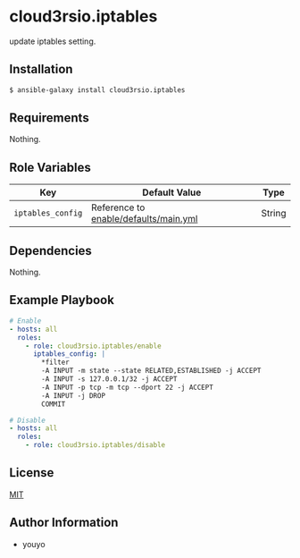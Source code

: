 cloud3rsio.iptables
=========

update iptables setting.

Installation
------------

```bash
$ ansible-galaxy install cloud3rsio.iptables
```

Requirements
------------

Nothing.

Role Variables
--------------

| Key | Default Value | Type |
| ------------- | ------------- | ------------- |
| `iptables_config` | Reference to [enable/defaults/main.yml](enable/defaults/main.yml) | String |

Dependencies
------------

Nothing.

Example Playbook
----------------

```yaml
# Enable
- hosts: all
  roles:
    - role: cloud3rsio.iptables/enable
      iptables_config: |
	    *filter
		-A INPUT -m state --state RELATED,ESTABLISHED -j ACCEPT
		-A INPUT -s 127.0.0.1/32 -j ACCEPT
		-A INPUT -p tcp -m tcp --dport 22 -j ACCEPT
		-A INPUT -j DROP
		COMMIT

# Disable
- hosts: all
  roles:
    - role: cloud3rsio.iptables/disable
```

License
-------

[MIT](LICENSE)

Author Information
------------------

- youyo

